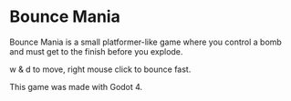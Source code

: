 # Bounce Mania

Bounce Mania is a small platformer-like game where you control a bomb and must get to the finish before you explode.

w & d to move, right mouse click to bounce fast.

This game was made with Godot 4.